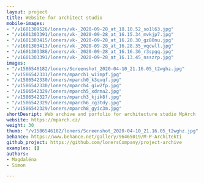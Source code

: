 ```yaml
---
layout: project
title: Website for architect studio
mobile-images:
- "/v1601309526/loners/vk-_2020-09-28_at_18.10.52_so1l63.jpg"
- "/v1601303391/loners/vk-_2020-09-28_at_16.15.34_mvkjp7.jpg"
- "/v1601303415/loners/vk-_2020-09-28_at_16.20.30_gz80nu.jpg"
- "/v1601303413/loners/vk-_2020-09-28_at_16.28.35_vqcwll.jpg"
- "/v1601303388/loners/vk-_2020-09-28_at_16.16.36_r3spgq.jpg"
- "/v1601303391/loners/vk-_2020-09-28_at_16.13.45_nsszrp.jpg"
images:
- "/v1586546182/loners/Screenshot_2020-04-10_21.16.05_t2wghz.jpg"
- "/v1586542331/loners/mparch1_wiimpf.jpg"
- "/v1586542330/loners/mparch0_k3qvqf.jpg"
- "/v1586542330/loners/mparch4_giw2fp.jpg"
- "/v1586542329/loners/mparch5_xdrma2.jpg"
- "/v1586542327/loners/mparch3_kjik8f.jpg"
- "/v1586542329/loners/mparch6_cg3tdy.jpg"
- "/v1586542329/loners/mparch8_gyic3m.jpg"
shortDesript: Web archive and porfolio for architecture studio MpArch
website: https://mparch.cz/
weight: 30
thumb: "/v1586546182/loners/Screenshot_2020-04-10_21.16.05_t2wghz.jpg"
behance: https://www.behance.net/gallery/96465019/M-P-Architekti
github_project: https://github.com/lonersCompany/project-archive
examples: []
authors:
- Magdaléna
- Simon

---
```


